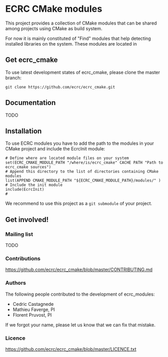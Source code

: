 ECRC CMake modules
====================

This project provides a collection of CMake modules that can be shared
among projects using CMake as build system.

For now it is mainly constituted of "Find" modules that help detecting
installed libraries on the system. These modules are located in

Get ecrc_cmake
---------------------

To use latest development states of ecrc_cmake, please clone the
master branch:

    git clone https://github.com/ecrc/ecrc_cmake.git

Documentation
---------------------

TODO

Installation
---------------------

To use ECRC modules you have to add the path to the modules in your
CMake project and include the EcrcInit module:

    # Define where are located module files on your system
    set(ECRC_CMAKE_MODULE_PATH "/where/is/ecrc_cmake" CACHE PATH "Path to ecrc_cmake sources")
    # Append this directory to the list of directories containing CMake modules
    list(APPEND CMAKE_MODULE_PATH "${ECRC_CMAKE_MODULE_PATH}/modules/" )
    # Include the init module
    include(EcrcInit)
    #

We recommend to use this project as a `git submodule` of your project.

Get involved!
---------------------

### Mailing list

TODO

### Contributions

https://github.com/ecrc/ecrc_cmake/blob/master/CONTRIBUTING.md

### Authors

The following people contributed to the development of ecrc_modules:
  * Cedric Castagnede
  * Mathieu Faverge, PI
  * Florent Pruvost, PI

If we forgot your name, please let us know that we can fix that mistake.

### Licence

https://github.com/ecrc/ecrc_cmake/blob/master/LICENCE.txt
